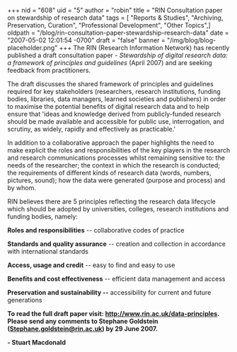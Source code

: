 +++
nid = "608"
uid = "5"
author = "robin"
title = "RIN Consultation paper on stewardship of research data"
tags = [ "Reports & Studies", "Archiving, Preservation, Curation", "Professional Development", "Other Topics",]
oldpath = "/blog/rin-consultation-paper-stewardship-research-data"
date = "2007-05-02 12:01:54 -0700"
draft = "false"
banner = "/img/blog/blog-placeholder.png"
+++
The RIN (Research Information Network) has recently published a draft
consultation paper - *Stewardship of digital research data: a framework
of principles and guidelines* (April 2007) and are seeking feedback from
practitioners.

The draft discusses the shared framework of principles and guidelines
required for key stakeholders (researchers, research institutions,
funding bodies, libraries, data managers, learned societies and
publishers) in order to maximise the potential benefits of digital
research data and to help ensure that 'ideas and knowledge derived from
publicly-funded research should be made available and accessible for
public use, interrogation, and scrutiny, as widely, rapidly and
effectively as practicable.'

In addition to a collaborative approach the paper highlights the need to
make explicit the roles and responsibilities of the key players in the
research and research communications processes whilst remaining
sensitive to: the needs of the researcher; the context in which the
research is conducted; the requirements of different kinds of research
data (words, numbers, pictures, sound); how the data were generated
(purpose and process) and by whom.

RIN believes there are 5 principles reflecting the research data
lifecycle which should be adopted by universities, colleges, research
institutions and funding bodies, namely:

**Roles and responsibilities** -- collaborative codes of practice

**Standards and quality assurance** -- creation and collection in
accordance with international standards

**Access, usage and credit** -- easy to find and easy to use

**Benefits and cost effectiveness** -- efficient data management and
access

**Preservation and sustainability --** accessibility for current and
future generations

**To read the full draft paper visit:
<http://www.rin.ac.uk/data-principles>. Please send any comments to
Stephane Goldstein (<Stephane.goldstein@rin.ac.uk>) by 29 June 2007.**

**- Stuart Macdonald**
